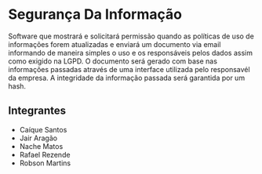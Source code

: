 # Segurança Da Informação

Software que mostrará e solicitará permissão quando as políticas de uso de informações forem atualizadas e enviará um documento via email informando de maneira simples o uso e os responsáveis pelos dados assim como exigido na LGPD.
O documento será gerado com base nas informações passadas através de uma interface utilizada pelo responsavél da empresa.
A integridade da informação passada será garantida por um hash.

## Integrantes

* Caíque Santos 
* Jair Aragão 
* Nache Matos
* Rafael Rezende
* Robson Martins
